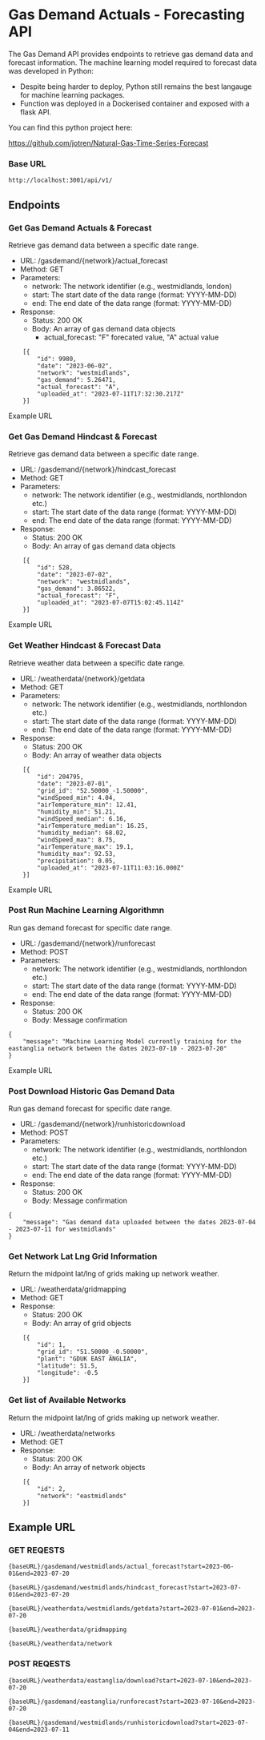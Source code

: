 # Gas Demand Actuals - Forecasting API

The Gas Demand API provides endpoints to retrieve gas demand data and forecast information. The machine learning model required to forecast data was developed in Python: 

- Despite being harder to deploy, Python still remains the best langauge for machine learning packages.
- Function was deployed in a Dockerised container and exposed with a flask API.

You can find this python project here: 

https://github.com/jotren/Natural-Gas-Time-Series-Forecast

### Base URL 
``` 
http://localhost:3001/api/v1/
```

## Endpoints

### Get Gas Demand Actuals & Forecast

Retrieve gas demand data between a specific date range.

- URL:  /gasdemand/{network}/actual_forecast
- Method: GET
- Parameters:
    - network: The network identifier (e.g., westmidlands, london)
    - start: The start date of the data range (format: YYYY-MM-DD)
    - end: The end date of the data range (format: YYYY-MM-DD)
- Response:
    - Status: 200 OK
    - Body: An array of gas demand data objects
        - actual_forecast: "F" forecated value, "A" actual value

``` 
    [{
        "id": 9980,
        "date": "2023-06-02",
        "network": "westmidlands",
        "gas_demand": 5.26471,
        "actual_forecast": "A",
        "uploaded_at": "2023-07-11T17:32:30.217Z"
    }]
 ```
 Example URL

### Get Gas Demand Hindcast & Forecast

Retrieve gas demand data between a specific date range.

- URL:  /gasdemand/{network}/hindcast_forecast
- Method: GET
- Parameters:
    - network: The network identifier (e.g., westmidlands, northlondon etc.)
    - start: The start date of the data range (format: YYYY-MM-DD)
    - end: The end date of the data range (format: YYYY-MM-DD)
- Response:
    - Status: 200 OK
    - Body: An array of gas demand data objects

``` 
    [{
        "id": 528,
        "date": "2023-07-02",
        "network": "westmidlands",
        "gas_demand": 3.86522,
        "actual_forecast": "F",
        "uploaded_at": "2023-07-07T15:02:45.114Z"
    }]
 ```
  Example URL

### Get Weather Hindcast & Forecast Data

Retrieve weather data between a specific date range.

- URL:  /weatherdata/{network}/getdata
- Method: GET
- Parameters:
    - network: The network identifier (e.g., westmidlands, northlondon etc.)
    - start: The start date of the data range (format: YYYY-MM-DD)
    - end: The end date of the data range (format: YYYY-MM-DD)
- Response:
    - Status: 200 OK
    - Body: An array of weather data objects

``` 
    [{
        "id": 204795,
        "date": "2023-07-01",
        "grid_id": "52.50000_-1.50000",
        "windSpeed_min": 4.04,
        "airTemperature_min": 12.41,
        "humidity_min": 51.21,
        "windSpeed_median": 6.16,
        "airTemperature_median": 16.25,
        "humidity_median": 68.02,
        "windSpeed_max": 8.75,
        "airTemperature_max": 19.1,
        "humidity_max": 92.53,
        "precipitation": 0.05,
        "uploaded_at": "2023-07-11T11:03:16.000Z"
    }]
 ```
  Example URL

### Post Run Machine Learning Algorithmn

Run gas demand forecast for specific date range.

- URL:  /gasdemand/{network}/runforecast
- Method: POST
- Parameters:
    - network: The network identifier (e.g., westmidlands, northlondon etc.)
    - start: The start date of the data range (format: YYYY-MM-DD)
    - end: The end date of the data range (format: YYYY-MM-DD)
- Response:
    - Status: 200 OK
    - Body: Message confirmation

``` 
{
    "message": "Machine Learning Model currently training for the eastanglia network between the dates 2023-07-10 - 2023-07-20"
}
 ```
  Example URL

### Post Download Historic Gas Demand Data

Run gas demand forecast for specific date range.

- URL:  /gasdemand/{network}/runhistoricdownload
- Method: POST
- Parameters:
    - network: The network identifier (e.g., westmidlands, northlondon etc.)
    - start: The start date of the data range (format: YYYY-MM-DD)
    - end: The end date of the data range (format: YYYY-MM-DD)
- Response:
    - Status: 200 OK
    - Body: Message confirmation

``` 
{
    "message": "Gas demand data uploaded between the dates 2023-07-04 - 2023-07-11 for westmidlands"
}
 ```

### Get Network Lat Lng Grid Information

Return the midpoint lat/lng of grids making up network weather.

- URL:  /weatherdata/gridmapping
- Method: GET
- Response:
    - Status: 200 OK
    - Body: An array of grid objects
``` 
    [{
        "id": 1,
        "grid_id": "51.50000_-0.50000",
        "plant": "GDUK EAST ANGLIA",
        "latitude": 51.5,
        "longitude": -0.5
    }]
 ```

### Get list of Available Networks

Return the midpoint lat/lng of grids making up network weather.

- URL:  /weatherdata/networks
- Method: GET
- Response:
    - Status: 200 OK
    - Body: An array of network objects
``` 
    [{
        "id": 2,
        "network": "eastmidlands"
    }]
 ```

## Example URL

### GET REQESTS
``` 
{baseURL}/gasdemand/westmidlands/actual_forecast?start=2023-06-01&end=2023-07-20

{baseURL}/gasdemand/westmidlands/hindcast_forecast?start=2023-07-01&end=2023-07-20

{baseURL}/weatherdata/westmidlands/getdata?start=2023-07-01&end=2023-07-20

{baseURL}/weatherdata/gridmapping

{baseURL}/weatherdata/network

```

### POST REQESTS
``` 
{baseURL}/weatherdata/eastanglia/download?start=2023-07-10&end=2023-07-20

{baseURL}/gasdemand/eastanglia/runforecast?start=2023-07-10&end=2023-07-20

{baseURL}/gasdemand/westmidlands/runhistoricdownload?start=2023-07-04&end=2023-07-11

```